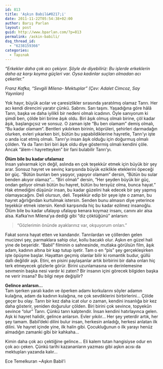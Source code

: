 ```yaml
---
id: 813
title: 'Aşkın Babil&#8217;i'
date: 2011-11-22T05:54:38+02:00
author: Barış Parlan
layout: post
guid: http://www.bparlan.com/?p=813
permalink: /askin-babili/
dsq_thread_id:
  - "6238159366"
categories:
  - Tapınak
---
```

<div class="ttr_start">
</div>

_&#8220;Erkekler daha çok acı çekiyor. Şöyle de diyebiliriz: Bu işlerde erkeklerin daha az karşı koyma güçleri var. Oysa kadınlar suçları olmadan acı çekerler.&#8221;_

_Franz Kafka, &#8220;Sevgili Milena- Mektuplar&#8221; (Çev: Adalet Cimcoz, Say Yayınları)<!--more-->_

Yok hayır, büyük acılar ve çaresizlikler sırasında yaratılmış olamaz Tanrı. Her acı kendi direncini yaratır çünkü. Sabrını. Sarı taşını. Yaşadığına göre hâlâ Tanrı, başka ve daha iyilikli bir nedeni olmalı icadının. Öyle sanıyorum ki şimdi ben, çölde biri birine âşık oldu. Biri âşık olmuş olmalı birine, çöl kadar âşık, başlangıçsız ve sonsuz. O zaman işte &#8220;Bu ben olamam&#8221; demiş olmalı, &#8220;Bu kadar olamam&#8221;. Bentleri yıkılırken birinin, köprüleri, şehirleri darmadağın olurken, evleri yıkarken biri, bütün bu yapabildiklerine hayretle, Tanrı&#8217;yı işte o anda icat etmiş olmalı. Tanrı&#8217;yı insan âşık olduğu için doğurmuş olmalı çölden. Ya da Tanrı biri biri âşık oldu diye göstermiş olmalı kendini çöle. Ancak &#8220;âlem-i hayretteyken&#8221; bir fani bulabilir Tanrı&#8217;yı.

**Ölüm bile bu kadar ufalamaz**  
İnsan yalvarmak için değil, aslında en çok teşekkür etmek için büyük bir şey arar. Sonsuz hayret ve sevinç karşısında büyük eziklikle eteklerini öpeceği bir güç. &#8220;Bütün bunları ben yaşıyor, yapıyor olamam&#8221; dersin, &#8220;Bütün bu sular benden akıyor olamaz&#8221;&#8230; &#8220;Biri olmalı&#8221; dersin, &#8220;Her şeyden büyük bir güç, ondan geliyor olmalı bütün bu hayret, bütün bu tersyüz olma, bunca hayat.&#8221; Hak etmediğini düşünür insan, bu kadar güzelini hak edecek bir şey yapmış olamayacağını. Deli olursun, deli. Teşekkür edip bir şeye işte o zaman, bu hayret ağırlığından kurtulmak istersin. Senden bunu almasın diye yeterince teşekkür etmek istersin. Kendi karşısında hiç bu kadar ezilmez insanoğlu. Ölüm bile bu kadar ufalayıp ufalayıp kenara koymaz insanı, canını alır alsa alsa. Kafka&#8217;nın Milena&#8217;ya dediği gibi &#8220;diz çöktüğünü&#8221; anlarsın:

> &#8220;Gözlerimin önünde ayaklarınız var, okşuyorum onları.&#8221;

Fakat sonra hayat etten ve kandandır. Tanrılardan ve çöllerden gelen mucizevi şey, parmaklara sahip olur, kollu bacaklı olur. Aşkın en güzel hali yine de beşeridir. &#8220;Babil&#8221; filminin o sahnesinde, mutlaka görülsün film, âşık adam, kadının altına bir kap tutup işetir. Tam o en &#8220;pis&#8221; şey gerçekleşirken işte öpüşme başlar. Hayattan geçmiş olanlar bilir ki romantik budur, güllü dallı değildir aşk. Etini, en pisini paylaşanlar artık birbirini bir daha onları hiç terk etmeyecek gözlerle görür. Birini uzunlamasına ve derinlemesine sevmenin başka nesi vardır ki zaten? Bir insanın içini görecek bilgiden başka ne verir insana? Bu bilgi neye değişilir?

**Gelince anlarsın&#8230;**  
Tam işerken yaralı kadın ve öperken adamı korkularını söyler adamın kulağına, adam da kadının kulağına, ne çok sevdiklerini birbirlerini&#8230; Çölde geçer bu olay. Tanrı bir kez daha icat olur o zaman, kendini insanlığa bir kez daha gösterir, yeniden doğurulur çölden. Biri birini çok sevince, topyekûn sevince &#8220;olur&#8221; Tanrı. Çünkü tanrı kalptendir. İnsan kendini hatırlayınca gelen. Aşk ki hayret halidir, gelince anlarsın. Evler yıkılır&#8230; Her şey yeterdir artık, her şey tamam. Babil&#8217;deki dilini bulur insan, herkesin anladığı, herkesi anlatan ilk dilini. Ve hayret içinde yine, ilk halin gibi. Çocukluğunun o ilk yarayı henüz almadığın zamanki gibi bir kahkaha&#8230;

Kimin daha çok acı çektiğine gelince&#8230; Eli kalem tutan hangisiyse odur en çok acı çeken. Çünkü tarihi kazananların yazması gibi aşkın acısı da mektupları yazanda kalır&#8230;

Ece Temelkuran ~Aşkın Babil&#8217;i

<div class="ttr_end">
</div>